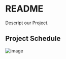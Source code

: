 # README
Descript our Project.

## Project Schedule
![image](https://user-images.githubusercontent.com/33599065/234433488-948b61fa-2bb8-4841-aaef-c951c62d10fe.png)
